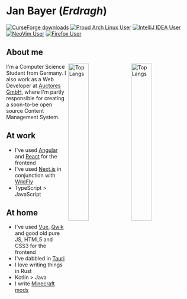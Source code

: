 # Jan Bayer (*Erdragh*)

[![CurseForge downloads](https://cf.way2muchnoise.eu/author/Erdragh.svg?badge_style=for_the_badge)](https://legacy.curseforge.com/members/Erdragh/projects)
[![Proud Arch Linux User](https://img.shields.io/badge/Arch_Linux-1793D1?style=for-the-badge&logo=arch-linux&logoColor=white)](https://archlinux.org)
[![IntelliJ IDEA User](https://img.shields.io/badge/IntelliJ_IDEA-000000.svg?style=for-the-badge&logo=intellij-idea&logoColor=white)](https://www.jetbrains.com/idea/)
[![NeoVim User](https://img.shields.io/badge/NeoVim-%2357A143.svg?&style=for-the-badge&logo=neovim&logoColor=white)](https://neovim.io/)
[![Firefox User](https://img.shields.io/badge/Firefox-FF7139?style=for-the-badge&logo=Firefox-Browser&logoColor=white)](https://www.mozilla.org/en-US/firefox/)

## About me

[<img src="https://github-readme-stats.vercel.app/api/top-langs/?username=Erdragh&theme=light#gh-light-mode-only" alt="Top Langs" align="right" width="33%">](https://github.com/anuraghazra/github-readme-stats)
[<img src="https://github-readme-stats.vercel.app/api/top-langs/?username=Erdragh&theme=dark#gh-dark-mode-only" alt="Top Langs" align="right" width="33%">](https://github.com/anuraghazra/github-readme-stats)

I'm a Computer Science Student from Germany. I also work as a Web Developer at [Auctores GmbH](https://auctores.de), where I'm partly responsible for creating a soon-to-be open source Content Management System.

## At work

- I've used [Angular](https://angular.io/) and [React](https://react.dev/) for the frontend
- I've used [Next.js](https://nextjs.org/) in conjunction with [WildFly](https://www.wildfly.org/)
- TypeScript > JavaScript

## At home

- I've used [Vue](https://vuejs.org), [Qwik](https://qwik.builder.io/docs/) and good old pure JS, HTML5 and CSS3 for the frontend
- I've dabbled in [Tauri](https://tauri.app)
- I love writing things in Rust
- Kotlin > Java
- I write [Minecraft mods](https://modrinth.com/user/Erdragh)